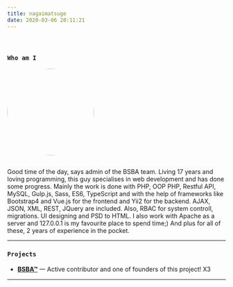 ```yaml
---
title: nagaimatsuge
date: 2020-03-06 20:11:21
---
```

<div class="my-links">
  <a class="gradient-text" href="https://github.com/NagaiMatsuge" target="_blank" rel="noopener"><span class=" iconfont icon-github"></span></a>
  <a class="gradient-text" href="https://t.me/Komiljonov_B" target="_blank" rel="noopener"><span class=" iconfont icon-qzone"></span></a>
</div>

<style>
  .my-links {display: flex; align-content: flex-start; margin-top: 30px;}
  .my-links a {display: flex; color: #000; padding: 2px 10px;border-bottom:none !important;}
  .my-links a span {font-size: 28px;}
</style>

<h3 id="Who-am-I"><a href="#Who-am-I" class="headerlink" title="Who am I"></a><code>Who am I</code></h3>

<img src="/img/nagaimatsuge/avatar.jpg" style="height: 200px; width: 200px; border-radius: 50%; margin-bottom: 15px" />

Good time of the day, says admin of the BSBA team. Living 17 years and loving programming, this guy specialises in web development and has done some progress. 
Mainly the work is done with PHP, OOP PHP, Restful API, MySQL, Gulp.js, Sass, ES6, TypeScript and with the help of frameworks like Bootstrap4 and Vue.js for the frontend and Yii2 for the backend.
AJAX, JSON, XML, REST, JQuery are included. Also, RBAC for system controll, migrations. UI designing and PSD to HTML.
I also work with Apache as a server and 127.0.0.1 is my favourite place to spend time;)
And plus for all of these, 2 years of experience in the pocket.

<hr>

<h3 id="Projects"><a href="#Projects" class="headerlink" title="Who am I"></a><code>Projects</code></h3>

- [**BSBA™**](https://bsba.uz) 一 Active contributor and one of founders of this project! X3

<hr>